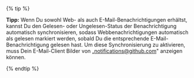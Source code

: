 {% tip %}

**Tipp:** Wenn Du sowohl Web- als auch E-Mail-Benachrichtigungen erhältst, kannst Du den Gelesen- oder Ungelesen-Status der Benachrichtigung automatisch synchronisieren, sodass Webbenachrichtigungen automatisch als gelesen markiert werden, sobald Du die entsprechende E-Mail-Benachrichtigung gelesen hast. Um diese Synchronisierung zu aktivieren, muss Dein E-Mail-Client Bilder von „notifications@github.com" anzeigen können.

{% endtip %}
